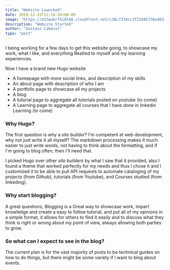 ```yaml
---
title: "Website Launched"
date: 2019-12-31T12:14:34+06:00
image: "https://d33wubrfki0l68.cloudfront.net/c38c7334cc3f23585738e40334284fddcaf03d5e/2e17c/images/hugo-logo-wide.svg"
description: "Website Started"
author: "Gustavo Cabezal"
type: "post"
---
```

I being working for a few days to get this website going, to showcase my work, what I like, and everything Realted to myself and my learning experiences.

Now I have a brand new Hugo website

* A homepage with more social links, and description of my skills
* An about page with description of who I am
* A portfolio page to showcase all my projects
* A blog
* A tutorial page to aggregate all tutorials posted on youtube (to come)
* A Learning page to aggregate all courses that I have done in linkedin Learning (to come)

### Why Hugo?
The first question is why a *site builder*? I'm competent at web development, why not just write it all myself? The markdown processing makes it much easier to just write words, not having to think about the formatting, and if I'm going to blog often, then I'll need that.

I picked Hugo over other *site builders* by what I saw that it provided, also I found a theme that worked perfectly for my needs and thus I chose it and I customized it to be able to pull API requests to automate cataloging of my projects (from Github), tutorials (from Youtube), and Courses studied (from linkeding).

### Why start blogging?
A great questions, Blogging is a Great way to showcase work, impart knowledge and create a easy to follow tutorial, and put all of my opinions in a simple format, it allows for others to find it easily and to discuss what they think is right or wrong about my point of view, always allowing both parties to grow.

### So what can I expect to see in the blog?
The current plan is for the vast majority of posts to be technical guides on how to do things, but there might be some variety if I want to blog about events.
